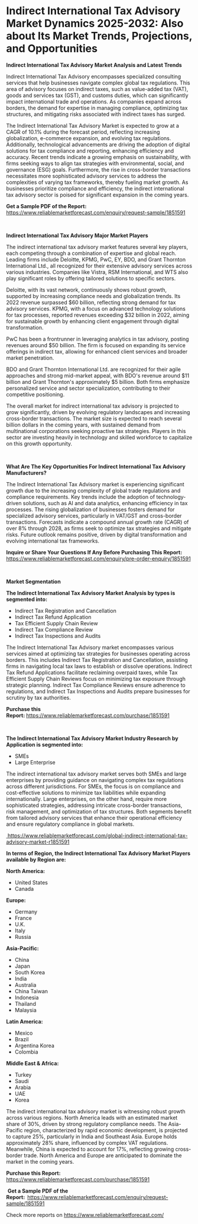 <p><h1>Indirect International Tax Advisory Market Dynamics 2025-2032: Also about Its Market Trends, Projections, and Opportunities</h1></p><p><strong>Indirect International Tax Advisory Market Analysis and Latest Trends</strong></p>
<p><p>Indirect International Tax Advisory encompasses specialized consulting services that help businesses navigate complex global tax regulations. This area of advisory focuses on indirect taxes, such as value-added tax (VAT), goods and services tax (GST), and customs duties, which can significantly impact international trade and operations. As companies expand across borders, the demand for expertise in managing compliance, optimizing tax structures, and mitigating risks associated with indirect taxes has surged.</p><p>The Indirect International Tax Advisory Market is expected to grow at a CAGR of 10.1% during the forecast period, reflecting increasing globalization, e-commerce expansion, and evolving tax regulations. Additionally, technological advancements are driving the adoption of digital solutions for tax compliance and reporting, enhancing efficiency and accuracy. Recent trends indicate a growing emphasis on sustainability, with firms seeking ways to align tax strategies with environmental, social, and governance (ESG) goals. Furthermore, the rise in cross-border transactions necessitates more sophisticated advisory services to address the complexities of varying tax frameworks, thereby fueling market growth. As businesses prioritize compliance and efficiency, the indirect international tax advisory sector is poised for significant expansion in the coming years.</p></p>
<p><strong>Get a Sample PDF of the Report:&nbsp;</strong> <a href="https://www.reliablemarketforecast.com/enquiry/request-sample/1851591?utm_campaign=1899&utm_medium=2&utm_source=Github&utm_content=ia&utm_term=07012025&utm_id=indirect-international-tax-advisory">https://www.reliablemarketforecast.com/enquiry/request-sample/1851591</a></p>
<p>&nbsp;</p>
<p><strong>Indirect International Tax Advisory Major Market Players</strong></p>
<p><p>The indirect international tax advisory market features several key players, each competing through a combination of expertise and global reach. Leading firms include Deloitte, KPMG, PwC, EY, BDO, and Grant Thornton International Ltd., all recognized for their extensive advisory services across various industries. Companies like Vistra, RSM International, and WTS also play significant roles by offering tailored solutions to specific sectors.</p><p>Deloitte, with its vast network, continuously shows robust growth, supported by increasing compliance needs and globalization trends. Its 2022 revenue surpassed $60 billion, reflecting strong demand for tax advisory services. KPMG, with a focus on advanced technology solutions for tax processes, reported revenues exceeding $32 billion in 2022, aiming for sustainable growth by enhancing client engagement through digital transformation.</p><p>PwC has been a frontrunner in leveraging analytics in tax advisory, posting revenues around $50 billion. The firm is focused on expanding its service offerings in indirect tax, allowing for enhanced client services and broader market penetration.</p><p>BDO and Grant Thornton International Ltd. are recognized for their agile approaches and strong mid-market appeal, with BDO's revenue around $11 billion and Grant Thornton's approximately $5 billion. Both firms emphasize personalized service and sector specialization, contributing to their competitive positioning.</p><p>The overall market for indirect international tax advisory is projected to grow significantly, driven by evolving regulatory landscapes and increasing cross-border transactions. The market size is expected to reach several billion dollars in the coming years, with sustained demand from multinational corporations seeking proactive tax strategies. Players in this sector are investing heavily in technology and skilled workforce to capitalize on this growth opportunity.</p></p>
<p>&nbsp;</p>
<p><strong>What Are The Key Opportunities For Indirect International Tax Advisory Manufacturers?</strong></p>
<p><p>The Indirect International Tax Advisory market is experiencing significant growth due to the increasing complexity of global trade regulations and compliance requirements. Key trends include the adoption of technology-driven solutions, such as AI and data analytics, enhancing efficiency in tax processes. The rising globalization of businesses fosters demand for specialized advisory services, particularly in VAT/GST and cross-border transactions. Forecasts indicate a compound annual growth rate (CAGR) of over 8% through 2028, as firms seek to optimize tax strategies and mitigate risks. Future outlook remains positive, driven by digital transformation and evolving international tax frameworks.</p></p>
<p><strong>Inquire or Share Your Questions If Any Before Purchasing This Report:</strong> <a href="https://www.reliablemarketforecast.com/enquiry/pre-order-enquiry/1851591?utm_campaign=1899&utm_medium=2&utm_source=Github&utm_content=ia&utm_term=07012025&utm_id=indirect-international-tax-advisory">https://www.reliablemarketforecast.com/enquiry/pre-order-enquiry/1851591</a></p>
<p>&nbsp;</p>
<p><strong>Market Segmentation</strong></p>
<p><strong>The Indirect International Tax Advisory Market Analysis by types is segmented into:</strong></p>
<p><ul><li>Indirect Tax Registration and Cancellation</li><li>Indirect Tax Refund Application</li><li>Tax Efficient Supply Chain Review</li><li>Indirect Tax Compliance Review</li><li>Indirect Tax Inspections and Audits</li></ul></p>
<p><p>The Indirect International Tax Advisory market encompasses various services aimed at optimizing tax strategies for businesses operating across borders. This includes Indirect Tax Registration and Cancellation, assisting firms in navigating local tax laws to establish or dissolve operations. Indirect Tax Refund Applications facilitate reclaiming overpaid taxes, while Tax Efficient Supply Chain Reviews focus on minimizing tax exposure through strategic planning. Indirect Tax Compliance Reviews ensure adherence to regulations, and Indirect Tax Inspections and Audits prepare businesses for scrutiny by tax authorities.</p></p>
<p><strong>Purchase this Report:&nbsp;</strong><a href="https://www.reliablemarketforecast.com/purchase/1851591?utm_campaign=1899&utm_medium=2&utm_source=Github&utm_content=ia&utm_term=07012025&utm_id=indirect-international-tax-advisory">https://www.reliablemarketforecast.com/purchase/1851591</a></p>
<p>&nbsp;</p>
<p><strong>The Indirect International Tax Advisory Market Industry Research by Application is segmented into:</strong></p>
<p><ul><li>SMEs</li><li>Large Enterprise</li></ul></p>
<p><p>The indirect international tax advisory market serves both SMEs and large enterprises by providing guidance on navigating complex tax regulations across different jurisdictions. For SMEs, the focus is on compliance and cost-effective solutions to minimize tax liabilities while expanding internationally. Large enterprises, on the other hand, require more sophisticated strategies, addressing intricate cross-border transactions, risk management, and optimization of tax structures. Both segments benefit from tailored advisory services that enhance their operational efficiency and ensure regulatory compliance in global markets.</p></p>
<p><a href="https://www.reliablemarketforecast.com/global-indirect-international-tax-advisory-market-r1851591?utm_campaign=1899&utm_medium=2&utm_source=Github&utm_content=ia&utm_term=07012025&utm_id=indirect-international-tax-advisory">&nbsp;https://www.reliablemarketforecast.com/global-indirect-international-tax-advisory-market-r1851591</a></p>
<p><strong>In terms of Region, the Indirect International Tax Advisory Market Players available by Region are:</strong></p>
<p>
    <p> <strong> North America: </strong>
        <ul>
            <li>United States</li>
            <li>Canada</li>
        </ul>
        </p> 
    <p> <strong> Europe: </strong>
        <ul>
            <li>Germany</li>
            <li>France</li>
            <li>U.K.</li>
            <li>Italy</li>
            <li>Russia</li>
        </ul>
        </p> 
    <p> <strong> Asia-Pacific: </strong>
        <ul>
            <li>China</li>
            <li>Japan</li>
            <li>South Korea</li>
            <li>India</li>
            <li>Australia</li>
            <li>China Taiwan</li>
            <li>Indonesia</li>
            <li>Thailand</li>
            <li>Malaysia</li>
        </ul>
        </p> 
    <p> <strong> Latin America: </strong>
        <ul>
            <li>Mexico</li>
            <li>Brazil</li>
            <li>Argentina Korea</li>
            <li>Colombia</li>
        </ul>
        </p> 
    <p> <strong> Middle East & Africa: </strong>
        <ul>
            <li>Turkey</li>
            <li>Saudi</li>
            <li>Arabia</li>
            <li>UAE</li>
            <li>Korea</li>
        </ul>
    </p>
    </p>
<p><p>The indirect international tax advisory market is witnessing robust growth across various regions. North America leads with an estimated market share of 30%, driven by strong regulatory compliance needs. The Asia-Pacific region, characterized by rapid economic development, is projected to capture 25%, particularly in India and Southeast Asia. Europe holds approximately 28% share, influenced by complex VAT regulations. Meanwhile, China is expected to account for 17%, reflecting growing cross-border trade. North America and Europe are anticipated to dominate the market in the coming years.</p></p>
<p><strong>Purchase this Report: </strong><a href="https://www.reliablemarketforecast.com/purchase/1851591?utm_campaign=1899&utm_medium=2&utm_source=Github&utm_content=ia&utm_term=07012025&utm_id=indirect-international-tax-advisory">https://www.reliablemarketforecast.com/purchase/1851591</a></p>
<p>&nbsp;<strong>Get a Sample PDF of the Report:&nbsp;&nbsp;</strong><a href="https://www.reliablemarketforecast.com/enquiry/request-sample/1851591?utm_campaign=1899&utm_medium=2&utm_source=Github&utm_content=ia&utm_term=07012025&utm_id=indirect-international-tax-advisory">https://www.reliablemarketforecast.com/enquiry/request-sample/1851591</a></p>
<p><strong></strong></p>
<p>Check more reports on <a href="https://www.reliablemarketforecast.com/?utm_campaign=1899&utm_medium=2&utm_source=Github&utm_content=ia&utm_term=07012025&utm_id=indirect-international-tax-advisory">https://www.reliablemarketforecast.com/</a></p>